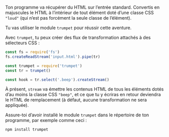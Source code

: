 Ton programme va récupérer du HTML sur l’entrée standard. Convertis en
majuscules le HTML à l’intérieur de tout élément doté d’une classe CSS `"loud"`
(qui n’est pas forcément la seule classe de l’élément).

Tu vas utiliser le module `trumpet` pour réussir cette aventure.

Avec `trumpet`, tu peux créer des flux de transformation attachés à des
sélecteurs CSS :

```js
const fs = require('fs')
fs.createReadStream('input.html').pipe(tr)

const trumpet = require('trumpet')
const tr = trumpet()

const hook = tr.select('.beep').createStream()
```

À présent, `stream` va émettre les contenus HTML de tous les éléments dotés
d’au moins la classe CSS `"beep"`, et ce que tu y écriras en retour deviendra
le HTML de remplacement (à défaut, aucune transformation ne sera appliquée).

Assure-toi d’avoir installé le module `trumpet` dans le
répertoire de ton programme, par exemple comme ceci :

    npm install trumpet
